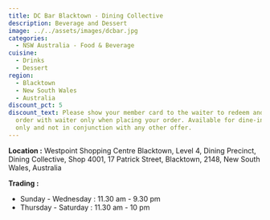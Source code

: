 ```yaml
---
title: DC Bar Blacktown - Dining Collective
description: Beverage and Dessert
image: ../../assets/images/dcbar.jpg
categories:
  - NSW Australia - Food & Beverage
cuisine:
  - Drinks
  - Dessert
region:
  - Blacktown
  - New South Wales
  - Australia
discount_pct: 5
discount_text: Please show your member card to the waiter to redeem and must
  order with waiter only when placing your order. Available for dine-in service
  only and not in conjunction with any other offer.
---
```

**Location :** Westpoint Shopping Centre Blacktown, Level 4, Dining Precinct, Dining Collective, Shop 4001, 17 Patrick Street, Blacktown, 2148, New South Wales, Australia

**Trading :**

* Sunday - Wednesday : 11.30 am - 9.30 pm
* Thursday - Saturday : 11.30 am - 10 pm
